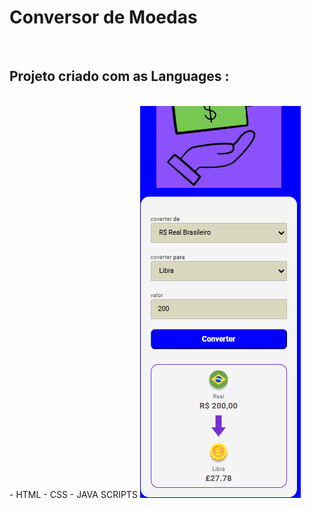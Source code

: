<h1>Conversor de Moedas</h1>
<br>
<h2> Projeto criado com as Languages :</h2>
<br>
- HTML
- CSS
- JAVA SCRIPTS

<img src="https://github.com/Gildo33/Converso-de-Moeda/blob/master/assets/conversor%20de%20moedas.PNG?raw=true">
